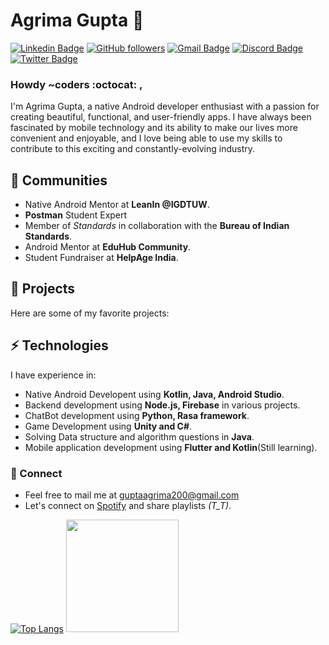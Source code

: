 # Agrima Gupta 🌟 
[![Linkedin Badge](https://img.shields.io/badge/-agrimagupta-blue?style=flat-square&logo=Linkedin&logoColor=white&link=https://www.linkedin.com/in/agrima-gupta-ag18/)](https://www.linkedin.com/in/agrima-gupta-ag18/) 
[![GitHub followers](https://img.shields.io/github/followers/sassy-bugs?label=Follow&style=social)](https://github.com/sassy-bugs/?tab=follow)
[![Gmail Badge](https://img.shields.io/badge/-guptaagrima200@gmail.com-c14438?style=flat-square&logo=Gmail&logoColor=white&link=mailto:guptaagrima200@gmail.com)](mailto:guptaagrima200@gmail.com) [![Discord Badge](https://img.shields.io/badge/defiant.magpie-blueviolet?style=flat-square&logo=Discord&logoColor=white&link=http://discord.com/users/defiant.magpie#5903)](http://discord.com/users/defiant.magpie#5903) [![Twitter Badge](https://img.shields.io/badge/-@agrimaa18-1ca0f1?style=flat-square&labelColor=1ca0f1&logo=twitter&logoColor=white&link=https://twitter.com/agrimaa18)](https://twitter.com/agrimaa18) 

### Howdy ~coders :octocat: ,
I'm Agrima Gupta, a native Android developer enthusiast with a passion for creating beautiful, functional, and user-friendly apps. 
I have always been fascinated by mobile technology and its ability to make our lives more convenient and enjoyable, and I love being able to use my skills to contribute to this exciting and constantly-evolving industry.

## 🏢 Communities
- Native Android Mentor at **LeanIn @IGDTUW**.
- **Postman** Student Expert
- Member of *Standards* in collaboration with the **Bureau of Indian Standards**.
- Android Mentor at **EduHub Community**.
- Student Fundraiser at **HelpAge India**.

## 📌 Projects
Here are some of my favorite projects:

## ⚡ Technologies
I have experience in:
- Native Android Developent using **Kotlin, Java, Android Studio**.
- Backend development using **Node.js, Firebase** in various projects.
- ChatBot development using **Python, Rasa framework**.
- Game Development using **Unity and C#**.
- Solving Data structure and algorithm questions in **Java**.
- Mobile application development using **Flutter and Kotlin**(Still learning).

### 🔗 Connect
- Feel free to mail me at [guptaagrima200@gmail.com](mailto:guptaagrima200@gmail.com)
- Let's connect on [Spotify](https://open.spotify.com/user/qabt9lrnj1xj9gn2a3qsi7vic) and share playlists *(T_T)*.

[![Top Langs](https://github-readme-stats.vercel.app/api/top-langs/?username=sassy-bugs&layout=compact&&hide=C%23,HLSL,ShaderLab&theme=tokyonight)](https://github.com/sassy-bugs/github-readme-stats)
<img height="180em" src="https://github-readme-stats.vercel.app/api?username=sassy-bugs&show_icons=true&theme=tokyonight&hide_border=true&&count_private=true&include_all_commits=true" />

